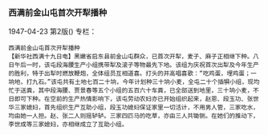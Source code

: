 ### 西满前金山屯首次开犁播种

1947-04-23
第2版()
专栏：

    西满前金山屯首次开犁播种
    【新华社西满十九日电】黑嫩省启东县前金山屯群众，已首次开犁，麦子、麻子正相继下种。八日午后一时，该屯段海腰生产小组携带犁及滚子等物最先下地。该组为庆祝首次出犁及今年生产的胜利，特于出犁时燃放鞭炮，全体组员互相道喜。打头的并高唱喜歌：“吃鸡蛋，埋鸡蛋；一垧地，打九石。”该屯共有土地七百二十垧，今年计划种三十垧小麦，全屯二十个插犋小组，现均忙于送粪，其中段海腰、贾景春等五个小组的五百六十车粪，已全部送到地里，三十垧小麦，不日即可下种。在空前的生产热情影响下，该屯劳动农妇亦已开始组织起来，赵恩、段玉功、张世华三家媳妇，首先组织生产互助小组，段玉功媳妇保证家里一切活计，不用男人管，三家吃水，均由她一人担。赵、张二人则摇轳轳。三家四匹马的吃草，亦由三人共锄铡。在她们的推动下，李世成等三家媳妇，亦相继成立了互助小组。
